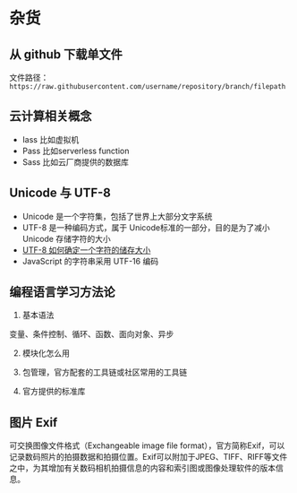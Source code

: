 # 杂货

## 从 github 下载单文件

文件路径：`https://raw.githubusercontent.com/username/repository/branch/filepath`

## 云计算相关概念

- Iass 比如虚拟机
- Pass 比如serverless function
- Sass 比如云厂商提供的数据库

## Unicode 与 UTF-8

- Unicode 是一个字符集，包括了世界上大部分文字系统
- UTF-8 是一种编码方式，属于 Unicode标准的一部分，目的是为了减小 Unicode 存储字符的大小
- [UTF-8 如何确定一个字符的储存大小](https://www.zhihu.com/question/23374078)
- JavaScript 的字符串采用 UTF-16 编码

## 编程语言学习方法论

1. 基本语法

变量、条件控制、循环、函数、面向对象、异步

2. 模块化怎么用

3. 包管理，官方配套的工具链或社区常用的工具链

4. 官方提供的标准库

## 图片 Exif

可交换图像文件格式（Exchangeable image file format），官方简称Exif，可以记录数码照片的拍摄数据和拍摄位置。Exif可以附加于JPEG、TIFF、RIFF等文件之中，为其增加有关数码相机拍摄信息的内容和索引图或图像处理软件的版本信息。

